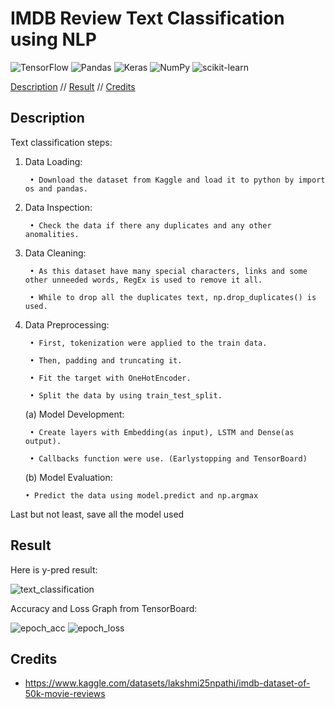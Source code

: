 # IMDB Review Text Classification using NLP



 
 



![TensorFlow](https://img.shields.io/badge/TensorFlow-%23FF6F00.svg?style=for-the-badge&logo=TensorFlow&logoColor=white)
![Pandas](https://img.shields.io/badge/pandas-%23150458.svg?style=for-the-badge&logo=pandas&logoColor=white)
![Keras](https://img.shields.io/badge/Keras-%23D00000.svg?style=for-the-badge&logo=Keras&logoColor=white)
![NumPy](https://img.shields.io/badge/numpy-%23013243.svg?style=for-the-badge&logo=numpy&logoColor=white)
![scikit-learn](https://img.shields.io/badge/scikit--learn-%23F7931E.svg?style=for-the-badge&logo=scikit-learn&logoColor=white)


[Description](https://github.com/deenazati08/Text-Classification/edit/main/README.md#description) // [Result](https://github.com/deenazati08/Text-Classification/edit/main/README.md#result) // [Credits](https://github.com/deenazati08/Text-Classification/edit/main/README.md#credits)


## Description

Text classification steps:

1. Data Loading:

        • Download the dataset from Kaggle and load it to python by import os and pandas.

2. Data Inspection:
    
        • Check the data if there any duplicates and any other anomalities.

3. Data Cleaning:

        • As this dataset have many special characters, links and some other unneeded words, RegEx is used to remove it all.
    
        • While to drop all the duplicates text, np.drop_duplicates() is used.

4. Data Preprocessing:
    
        • First, tokenization were applied to the train data.
    
        • Then, padding and truncating it.

        • Fit the target with OneHotEncoder.
    
        • Split the data by using train_test_split.

    (a) Model Development:

        • Create layers with Embedding(as input), LSTM and Dense(as output).
    
        • Callbacks function were use. (Earlystopping and TensorBoard)

    (b) Model Evaluation:

       • Predict the data using model.predict and np.argmax

Last but not least, save all the model used 

## Result
Here is y-pred result:

![text_classification](https://user-images.githubusercontent.com/120104404/206621526-9f64c04d-a300-40da-895f-7855fa79d1a7.jpg)

Accuracy and Loss Graph from TensorBoard:

![epoch_acc](https://user-images.githubusercontent.com/120104404/206622686-1b02c0e8-f3c4-4794-b343-7e4fa58566cb.jpg)
![epoch_loss](https://user-images.githubusercontent.com/120104404/206622863-4ade7924-a1f2-4bac-bc7a-5db4e5fbf28e.jpg)


## Credits

- https://www.kaggle.com/datasets/lakshmi25npathi/imdb-dataset-of-50k-movie-reviews
